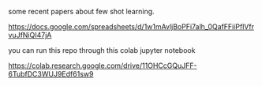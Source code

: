 some recent papers about few shot learning. 

https://docs.google.com/spreadsheets/d/1w1mAvljBoPFi7alh_0QafFFiiPflVfrvuJfNiQI47jA

you can run this repo through this colab jupyter notebook

https://colab.research.google.com/drive/11OHCcGQuJFF-6TubfDC3WUJ9Edf61sw9